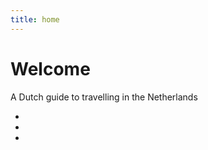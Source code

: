 ```yaml
---
title: home
---
```


<h1>Welcome</h1>
<p></p>
<p>A Dutch guide to travelling in the Netherlands</p>
<ul>
<li></li>
<li></li>
<li></li>
</ul>
